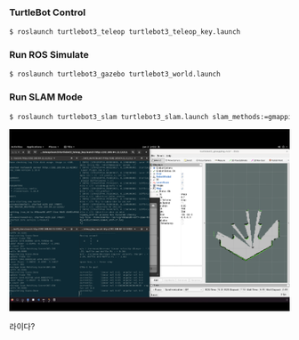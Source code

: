### TurtleBot Control

```bash
$ roslaunch turtlebot3_teleop turtlebot3_teleop_key.launch
```

### Run ROS Simulate

```bash
$ roslaunch turtlebot3_gazebo turtlebot3_world.launch
```

### Run SLAM Mode

```bash
$ roslaunch turtlebot3_slam turtlebot3_slam.launch slam_methods:=gmapping
```

![img](./img/slam_mode.png)

라이다?
